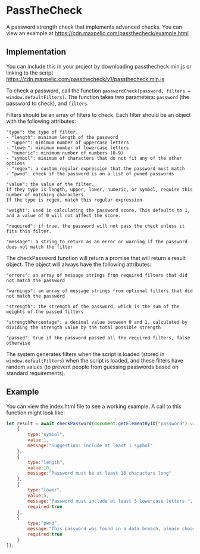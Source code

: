# PassTheCheck
 A password strength check that implements advanced checks. You can view an example at https://cdn.maxpelic.com/passthecheck/example.html

## Implementation
You can include this in your project by downloading passthecheck.min.js or linking to the script https://cdn.maxpelic.com/passthecheck/v1/passthecheck.min.js

To check a password, call the function `passwordCheck(password, filters = window.defaultFilters)`.  The function takes two parameters: `password` (the password to check), and `filters`.

Filters should be an array of filters to check. Each filter should be an object with the following attributes:
```
"type": the type of filter.
- "length": minimum length of the password
- "upper": minimum number of uppercase letters
- "lower": minimum number of lowercase letters
- "numeric": minimum number of numbers (0-9)
- "symbol": minimum of characters that do not fit any of the other options
- "regex": a custom regular expression that the password must match
- "pwnd": check if the password is on a list of pwned passwords

"value": the value of the filter.
If they type is length, upper, lower, numeric, or symbol, require this number of matching characters
If the type is regex, match this regular expression

"weight": used in calculating the password score. This defaults to 1, and a value of 0 will not affect the score.

"required": if true, the password will not pass the check unless it fits this filter.

"message": a string to return as an error or warning if the password does not match the filter
```

The checkPassword function will return a promise that will return a result object.  The object will always have the following attributes:
```
"errors": an array of message strings from required filters that did not match the password

"warnings": an array of message strings from optional filters that did not match the password

"strength": the strength of the password, which is the sum of the weights of the passed filters

"strengthPercentage": a decimal value between 0 and 1, calculated by dividing the strength value by the total possible strength

"passed": true if the password passed all the required filters, false otherwise
```

The system generates filters when the script is loaded (stored in `window.defaultFilters`) when the script is loaded, and these filters have random values (to prevent people from guessing passwords based on standard requirements).

## Example

You can view the index.html file to see a working example.  A call to this function might look like:
```js
let result = await checkPassword(document.getElementByID("password").value, [
    {
        type:"symbol",
        value:1,
        message:"Suggestion: include at least 1 symbol"
    },
    {
        type:"length",
        value:10,
        message:"Password must be at least 10 characters long"
    },
    {
        type:"lower",
        value:5,
        message:"Password must include at least 5 lowercase letters.",
        required:true
    },
    {
        type:"pwnd",
        message:"This password was found in a data breach, please choose a different password.",
        required:true
    }
]);
```